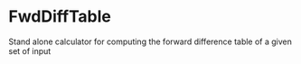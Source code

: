 # FwdDiffTable
Stand alone calculator for computing the forward difference table of a given set of input
